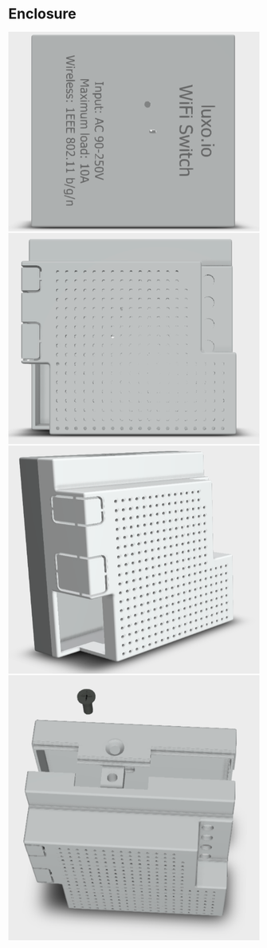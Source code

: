 # Enclosure

![Luxo enclosure 1](https://raw.githubusercontent.com/mizrachiran/luxo/master/enclosure/luxo-enclosure1.png)
![Luxo enclosure 2](https://raw.githubusercontent.com/mizrachiran/luxo/master/enclosure/luxo-enclosure2.png)
![Luxo enclosure 3](https://raw.githubusercontent.com/mizrachiran/luxo/master/enclosure/luxo-enclosure3.png)
![Luxo enclosure 4](https://raw.githubusercontent.com/mizrachiran/luxo/master/enclosure/luxo-enclosure4.png)
